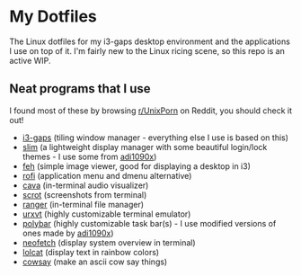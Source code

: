 # My Dotfiles

The Linux dotfiles for my i3-gaps desktop environment and the applications I use on top of it. I'm fairly new to the Linux ricing scene, so this repo is an active WIP.

## Neat programs that I use
I found most of these by browsing [r/UnixPorn](https://www.reddit.com/r/unixporn) on Reddit, you should check it out!
- [i3-gaps](https://github.com/Airblader/i3) (tiling window manager - everything else I use is based on this)
- [slim](https://github.com/gsingh93/slim-display-manager) (a lightweight display manager with some beautiful login/lock themes - I use some from [adi1090x](https://github.com/adi1090x/slim_themes))
- [feh](https://github.com/derf/feh) (simple image viewer, good for displaying a desktop in i3)
- [rofi](https://github.com/davatorium/rofi) (application menu and dmenu alternative)
- [cava](https://github.com/karlstav/cava) (in-terminal audio visualizer)
- [scrot](https://github.com/dreamer/scrot) (screenshots from terminal)
- [ranger](https://github.com/ranger/ranger) (in-terminal file manager) 
- [urxvt](https://github.com/exg/rxvt-unicode) (highly customizable terminal emulator)
- [polybar](https://polybar.github.io/) (highly customizable task bar(s) - I use modified versions of ones made by [adi1090x](https://github.com/adi1090x/polybar-themes))
- [neofetch](https://github.com/dylanaraps/neofetch) (display system overview in terminal)
- [lolcat](https://github.com/busyloop/lolcat) (display text in rainbow colors)
- [cowsay](https://github.com/schacon/cowsay) (make an ascii cow say things)
